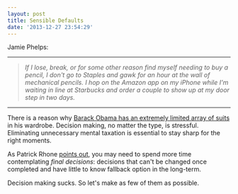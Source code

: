 ```yaml
---
layout: post
title: Sensible Defaults
date: '2013-12-27 23:54:29'
---
```


<p>Jamie Phelps:</p>

<hr />

<blockquote>
  <p><em>If I lose, break, or for some other reason find myself needing to buy a pencil, I don't go to Staples and gawk for an hour at the wall of mechanical pencils. I hop on the Amazon app on my iPhone while I'm waiting in line at Starbucks and order a couple to show up at my door step in two days.</em></p>
</blockquote>

<hr />

<p>There is a reason why <a href="http://www.theguardian.com/world/shortcuts/2012/sep/17/barack-obama-secret-weapon-routine">Barack Obama has an extremely limited array of suits</a> in his wardrobe. Decision making, no matter the type, is stressful. Eliminating unnecessary mental taxation is essential to stay sharp for the right moments. </p>

<p>As Patrick Rhone <a href="http://patrickrhone.com/2010/11/05/final-choices/">points out</a>, you may need to spend more time contemplating <em>final decisions</em>: decisions that can't be changed once completed and have little to know fallback option in the long-term. </p>

<p>Decision making sucks. So let's make as few of them as possible. </p>